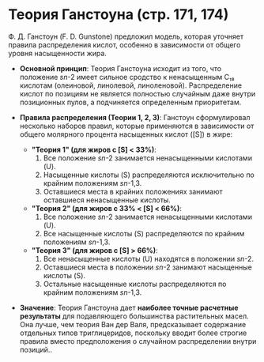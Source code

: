 # Теория Ганстоуна (стр. 171, 174)

Ф. Д. Ганстоун (F. D. Gunstone) предложил модель, которая уточняет правила распределения кислот, особенно в зависимости от общего уровня насыщенности жира.

*   **Основной принцип**: Теория Ганстоуна исходит из того, что положение *sn*-2 имеет сильное сродство к ненасыщенным C₁₈ кислотам (олеиновой, линолевой, линоленовой). Распределение кислот по позициям не является полностью случайным даже внутри позиционных пулов, а подчиняется определенным приоритетам.

*   **Правила распределения (Теории 1, 2, 3)**: Ганстоун сформулировал несколько наборов правил, которые применяются в зависимости от общего молярного процента насыщенных кислот ([S]) в жире:
    *   **"Теория 1" (для жиров с [S] < 33%)**:
        1.  Все положение *sn*-2 занимается ненасыщенными кислотами (U).
        2.  Насыщенные кислоты (S) распределяются исключительно по крайним положениям *sn*-1,3.
        3.  Оставшиеся места в крайних положениях занимают оставшиеся ненасыщенные кислоты.
    *   **"Теория 2" (для жиров с 33% < [S] < 66%)**:
        1.  Все положение *sn*-2 занимается ненасыщенными кислотами (U).
        2.  Все насыщенные кислоты (S) распределяются по крайним положениям *sn*-1,3.
    *   **"Теория 3" (для жиров с [S] > 66%)**:
        1.  Все ненасыщенные кислоты (U) находятся в положении *sn*-2.
        2.  Оставшиеся места в положении *sn*-2 занимают насыщенные кислоты (S).
        3.  Остальные насыщенные кислоты распределяются по крайним положениям *sn*-1,3.

*   **Значение**: Теория Ганстоуна дает **наиболее точные расчетные результаты** для подавляющего большинства растительных масел. Она лучше, чем теория Ван дер Валя, предсказывает содержание отдельных типов триглицеридов, поскольку вводит более строгие правила вместо предположения о случайном распределении внутри позиций..